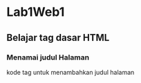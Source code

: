 # Lab1Web1
## Belajar tag dasar HTML

### Menamai judul Halaman
kode tag untuk menambahkan judul halaman <title>
ini adalah tampilannya
![Gambar 1](Folder/SS1.png)

### Menambahkan Judul
kode tag untuk menambahkan judul pertama <h1>
ini adalah tampilannya
![Gambar 2](Folder/SS2.png)

### Menambahkan Paragraf
kode tag untuk menambahkan pragraf <p>
ini adalah tampilannya
![Gambbar 3](Folder/SS3.png)

### Menambahkan Judul Paragraf
kode tag untuk menambahkan judul paragraf <h2>
ini adalah tampilannya
![Gambar 4](Folder/SS4.png)

### Mengatur teks paragraf
kode tag untuk mengatur teks paragraf align="center" align="center"
ini adalah tampilannya
![Gambar 5](Folder/SS5.png)

### Memformat Teks
kode tag untuk menebalkan teks <b> mewarnai teks <mark> underline teks <i>
ini adalah tampilannya
![Gambar 6](Folder/SS6.png)

### Menambahkan Gambar
kode tag untuk menambahkan gambar <img src="nama file">
ini adalah tampilannya
![Gambar 7](Folder/SS7.png)

### Mengatur ukuran Gambar
kode tag untuk mengatur ukuran gambar <img src="nama file" width=>
ini adalah tampilannya
![Gambar 8](Folder/SS8.png)

### Menambahkan Link
kode tag untuk menambahkan link <a href="link">
ini adalah tampilannya
![Gambar 9](Folder/SS9.png)


Jawaban :
1. Iya ada error ketika salah penulisan tag
2. tag <p> untuk membuat paragraf, tag <Br> untuk membuat garis baru
3. tag title untuk membuat judul halama
4. sebaiknya diisi keduanya agar gambar terlihat proposional karena width untuk mengatur lebar dan heigt untuk mengatur tinggi
5. _blank untuk membuka link dihalaman tab baru
_self untuk membuka link dihalaman sendiri
_parent untuk membuka link diframe yang satu tingkat diatas
_top untuk membuka link diframe paling atas
